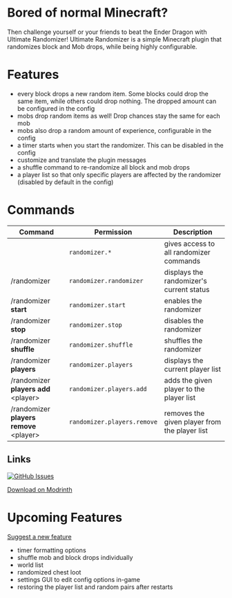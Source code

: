 # Bored of normal Minecraft?

Then challenge yourself or your friends to beat the Ender Dragon with Ultimate Randomizer! Ultimate Randomizer is a simple Minecraft plugin that randomizes block and Mob drops, while being highly configurable.


# Features

- every block drops a new random item. Some blocks could drop the same item, while others could drop nothing. The dropped amount can be configured in the config
- mobs drop random items as well! Drop chances stay the same for each mob
- mobs also drop a random amount of experience, configurable in the config
- a timer starts when you start the randomizer. This can be disabled in the config
- customize and translate the plugin messages
- a shuffle command to re-randomize all block and mob drops
- a player list so that only specific players are affected by the randomizer (disabled by default in the config)

# Commands

| Command                                  | Permission                  | Description                                   |
|------------------------------------------|-----------------------------|-----------------------------------------------|
|                                          | `randomizer.*`              | gives access to all randomizer commands       |
| /randomizer                              | `randomizer.randomizer`     | displays the randomizer's current status      |
| /randomizer **start**                    | `randomizer.start`          | enables the randomizer                        |
| /randomizer **stop**                     | `randomizer.stop`           | disables the randomizer                       |
| /randomizer **shuffle**                  | `randomizer.shuffle`        | shuffles the randomizer                       |
| /randomizer **players**                  | `randomizer.players`        | displays the current player list              |
| /randomizer **players add** \<player>    | `randomizer.players.add`    | adds the given player to the player list      |
| /randomizer **players remove** \<player> | `randomizer.players.remove` | removes the given player from the player list |

## Links
[![GitHub Issues]](https://github.com/TigerX6/Ultimate-Randomizer/issues)

[Download on Modrinth](https://modrinth.com/plugin/ultimate-randomizer)

[//]: # (Data)

[GitHub Issues]: https://img.shields.io/github/issues/TigerX6/Ultimate-Randomizer

# Upcoming Features
[Suggest a new feature](https://github.com/TigerX6/Ultimate-Randomizer/discussions/categories/feature-ideas)

- timer formatting options
- shuffle mob and block drops individually
- world list
- randomized chest loot
- settings GUI to edit config options in-game
- restoring the player list and random pairs after restarts
